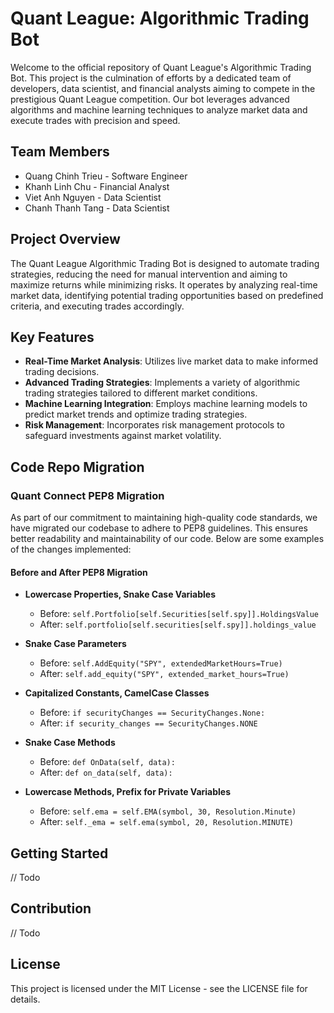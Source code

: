 # Quant League: Algorithmic Trading Bot

Welcome to the official repository of Quant League's Algorithmic Trading Bot. This project is the culmination of efforts by a dedicated team of developers, data scientist, and financial analysts aiming to compete in the prestigious Quant League competition. Our bot leverages advanced algorithms and machine learning techniques to analyze market data and execute trades with precision and speed.

## Team Members

-   Quang Chinh Trieu - Software Engineer
-   Khanh Linh Chu - Financial Analyst
-   Viet Anh Nguyen - Data Scientist
-   Chanh Thanh Tang - Data Scientist

## Project Overview

The Quant League Algorithmic Trading Bot is designed to automate trading strategies, reducing the need for manual intervention and aiming to maximize returns while minimizing risks. It operates by analyzing real-time market data, identifying potential trading opportunities based on predefined criteria, and executing trades accordingly.

## Key Features

-   **Real-Time Market Analysis**: Utilizes live market data to make informed trading decisions.
-   **Advanced Trading Strategies**: Implements a variety of algorithmic trading strategies tailored to different market conditions.
-   **Machine Learning Integration**: Employs machine learning models to predict market trends and optimize trading strategies.
-   **Risk Management**: Incorporates risk management protocols to safeguard investments against market volatility.

## Code Repo Migration

### Quant Connect PEP8 Migration

As part of our commitment to maintaining high-quality code standards, we have migrated our codebase to adhere to PEP8 guidelines. This ensures better readability and maintainability of our code. Below are some examples of the changes implemented:

#### Before and After PEP8 Migration

-   **Lowercase Properties, Snake Case Variables**

    -   Before: `self.Portfolio[self.Securities[self.spy]].HoldingsValue`
    -   After: `self.portfolio[self.securities[self.spy]].holdings_value`

-   **Snake Case Parameters**

    -   Before: `self.AddEquity("SPY", extendedMarketHours=True)`
    -   After: `self.add_equity("SPY", extended_market_hours=True)`

-   **Capitalized Constants, CamelCase Classes**

    -   Before: `if securityChanges == SecurityChanges.None:`
    -   After: `if security_changes == SecurityChanges.NONE`

-   **Snake Case Methods**

    -   Before: `def OnData(self, data):`
    -   After: `def on_data(self, data):`

-   **Lowercase Methods, Prefix for Private Variables**
    -   Before: `self.ema = self.EMA(symbol, 30, Resolution.Minute)`
    -   After: `self._ema = self.ema(symbol, 20, Resolution.MINUTE)`

## Getting Started

// Todo

## Contribution

// Todo

## License

This project is licensed under the MIT License - see the LICENSE file for details.
